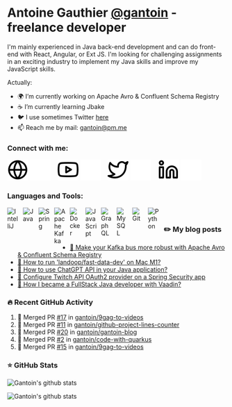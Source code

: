 # Antoine Gauthier [@gantoin](https://github.com/gantoin) - freelance developer

I'm mainly experienced in Java back-end development and can do front-end with React, Angular, or Ext JS. I'm looking for challenging assignments in an exciting industry to implement my Java skills and improve my JavaScript skills.

Actually:

- 🌍 I’m currently working on Apache Avro & Confluent Schema Registry
- ☕️ I’m currently learning Jbake
- 🐦 I use sometimes Twitter [here](https://twitter.com/gant0in)
- 📫 Reach me by mail: [gantoin@pm.me](mailto:gantoin@pm.me)


### Connect with me:

[![img_contact](./img/globe-light.svg)](https://gantoin.github.io#gh-light-mode-only)
[![img_contact](./img/globe-dark.svg)](https://gantoin.github.io#gh-dark-mode-only)
&nbsp;&nbsp;
[![img_contact](./img/youtube-light.svg)](https://www.youtube.com/channel/UCRj2b3SVmPRRG5X5psJ8nrw#gh-light-mode-only)
[![img_contact](./img/youtube-dark.svg)](https://www.youtube.com/channel/UCRj2b3SVmPRRG5X5psJ8nrw#gh-dark-mode-only)
&nbsp;&nbsp;
[![img_contact](./img/twitter-light.svg)](https://twitter.com/gant0in#gh-light-mode-only)
[![img_contact](./img/twitter-dark.svg)](https://twitter.com/gant0in#gh-dark-mode-only)
&nbsp;&nbsp;
[![img_contact](./img/linkedin-light.svg)](https://www.linkedin.com/in/antoine-gauthier-767218a9#gh-light-mode-only)
[![img_contact](./img/linkedin-dark.svg)](https://www.linkedin.com/in/antoine-gauthier-767218a9#gh-dark-mode-only)

### Languages and Tools:

<img align="left" alt="IntelliJ" width="26px" src="https://cdn.jsdelivr.net/gh/devicons/devicon/icons/intellij/intellij-original.svg" style="padding-right:10px;" />

<img align="left" alt="Java" width="26px" src="https://cdn.jsdelivr.net/gh/devicons/devicon/icons/java/java-original.svg" style="padding-right:10px;" />
<img align="left" alt="Spring" width="26px" src="https://cdn.jsdelivr.net/gh/devicons/devicon/icons/spring/spring-original.svg" style="padding-right:10px;" />
<img align="left" alt="Apache Kafka" width="26px" src="https://cdn.jsdelivr.net/gh/devicons/devicon/icons/apachekafka/apachekafka-original.svg" style="padding-right:10px;" />
<img align="left" alt="Docker" width="26px" src="https://cdn.jsdelivr.net/gh/devicons/devicon/icons/docker/docker-plain.svg" style="padding-right:10px;" />
<img align="left" alt="JavaScript" width="26px" src="https://cdn.jsdelivr.net/gh/devicons/devicon/icons/javascript/javascript-original.svg" style="padding-right:10px;" />
<img align="left" alt="GraphQL" width="26px" src="https://cdn.jsdelivr.net/gh/devicons/devicon/icons/graphql/graphql-plain.svg" style="padding-right:10px;" />
<img align="left" alt="MySQL" width="26px" src="https://cdn.jsdelivr.net/gh/devicons/devicon/icons/mysql/mysql-original.svg" style="padding-right:10px;" />
<img align="left" alt="Git" width="26px" src="https://cdn.jsdelivr.net/gh/devicons/devicon/icons/git/git-original.svg" style="padding-right:10px;" />
<img align="left" alt="Python" width="26px" src="https://cdn.jsdelivr.net/gh/devicons/devicon/icons/python/python-original.svg" style="padding-right:10px;" />

<br />

### ✏️ My blog posts

<!-- BLOG-POST-LIST:START -->
- [🚌 Make your Kafka bus more robust with Apache Avro &amp; Confluent Schema Registry](https://gantoin.github.io//blog/2023/7d0dd6a8a41688208218958ef9cc9b8d.html)
- [🐳 How to run &#39;landoop/fast-data-dev&#39; on Mac M1?](https://gantoin.github.io//blog/2023/9f370fd846eeeec332932ceb23c5849e.html)
- [🤖 How to use ChatGPT API in your Java application?](https://gantoin.github.io//blog/2023/190684c344bb70e5c5f9f2339c7be6ed.html)
- [📌 Configure Twitch API OAuth2 provider on a Spring Security app](https://gantoin.github.io//blog/2023/b8ac42b8bc2daeddf90278569b07b93b.html)
- [💭 How I became a FullStack Java developer with Vaadin?](https://gantoin.github.io//blog/2023/8f3c78932057d730b351c17b79770e8c.html)
<!-- BLOG-POST-LIST:END -->

### 🔥 Recent GitHub Activity
<!--START_SECTION:activity-->
1. 🎉 Merged PR [#17](https://github.com/gantoin/9gag-to-videos/pull/17) in [gantoin/9gag-to-videos](https://github.com/gantoin/9gag-to-videos)
2. 🎉 Merged PR [#11](https://github.com/gantoin/github-project-lines-counter/pull/11) in [gantoin/github-project-lines-counter](https://github.com/gantoin/github-project-lines-counter)
3. 🎉 Merged PR [#20](https://github.com/gantoin/gantoin-blog/pull/20) in [gantoin/gantoin-blog](https://github.com/gantoin/gantoin-blog)
4. 🎉 Merged PR [#2](https://github.com/gantoin/code-with-quarkus/pull/2) in [gantoin/code-with-quarkus](https://github.com/gantoin/code-with-quarkus)
5. 🎉 Merged PR [#15](https://github.com/gantoin/9gag-to-videos/pull/15) in [gantoin/9gag-to-videos](https://github.com/gantoin/9gag-to-videos)
<!--END_SECTION:activity-->

### ⭐ GitHub Stats

![Gantoin's github stats](https://github-readme-stats.vercel.app/api?username=gantoin&show_icons=true&theme=dark)

![Gantoin's github stats](https://github-readme-stats.vercel.app/api/top-langs/?username=gantoin&layout=compact&theme=dark)

